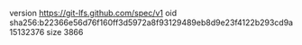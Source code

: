 version https://git-lfs.github.com/spec/v1
oid sha256:b22366e56d76f160ff3d5972a8f93129489eb8d9e23f4122b293cd9a15132376
size 3866
